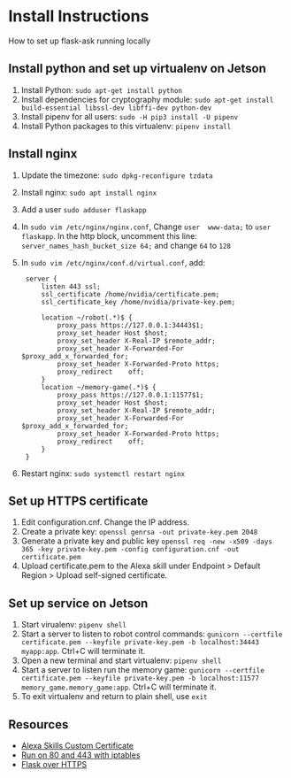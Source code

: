 # Install Instructions

How to set up flask-ask running locally

## Install python and set up virtualenv on Jetson

1. Install Python: `sudo apt-get install python`
1. Install dependencies for cryptography module: `sudo apt-get install build-essential libssl-dev libffi-dev python-dev`
1. Install pipenv for all users: `sudo -H pip3 install -U pipenv`
1. Install Python packages to this virtualenv: `pipenv install`

## Install nginx

1. Update the timezone: `sudo dpkg-reconfigure tzdata`
1. Install nginx: `sudo apt install nginx`
1. Add a user `sudo adduser flaskapp`
1. In `sudo vim /etc/nginx/nginx.conf`, Change `user  www-data;` to `user  flaskapp`. In the http block, uncomment this line: `server_names_hash_bucket_size 64;` and change `64` to `128`
1. In `sudo vim /etc/nginx/conf.d/virtual.conf`, add:

        server {
            listen 443 ssl;
            ssl_certificate /home/nvidia/certificate.pem;
            ssl_certificate_key /home/nvidia/private-key.pem;

            location ~/robot(.*)$ {
                proxy_pass https://127.0.0.1:34443$1;
                proxy_set_header Host $host;
                proxy_set_header X-Real-IP $remote_addr;
                proxy_set_header X-Forwarded-For $proxy_add_x_forwarded_for;
                proxy_set_header X-Forwarded-Proto https;
                proxy_redirect    off;
            }
            location ~/memory-game(.*)$ {
                proxy_pass https://127.0.0.1:11577$1;
                proxy_set_header Host $host;
                proxy_set_header X-Real-IP $remote_addr;
                proxy_set_header X-Forwarded-For $proxy_add_x_forwarded_for;
                proxy_set_header X-Forwarded-Proto https;
                proxy_redirect    off;
            }
        }

1. Restart nginx: `sudo systemctl restart nginx`

## Set up HTTPS certificate

1. Edit configuration.cnf. Change the IP address.
1. Create a private key: `openssl genrsa -out private-key.pem 2048`
1. Generate a private key and public key `openssl req -new -x509 -days 365 -key private-key.pem -config configuration.cnf -out certificate.pem`
1. Upload certificate.pem to the Alexa skill under Endpoint > Default Region > Upload self-signed certificate.

## Set up service on Jetson

1. Start virualenv: `pipenv shell`
1. Start a server to listen to robot control commands: `gunicorn --certfile certificate.pem --keyfile private-key.pem -b localhost:34443 myapp:app`. Ctrl+C will terminate it.
1. Open a new terminal and start virtualenv: `pipenv shell`
1. Start a server to listen run the memory game: `gunicorn --certfile certificate.pem --keyfile private-key.pem -b localhost:11577 memory_game.memory_game:app`. Ctrl+C will terminate it.
1. To exit virtualenv and return to plain shell, use `exit`

## Resources

* [Alexa Skills Custom Certificate](https://developer.amazon.com/docs/custom-skills/test-a-custom-skill.html#h2_sslcert)
* [Run on 80 and 443 with iptables](https://wiki.jenkins.io/display/JENKINS/Running+Jenkins+on+Port+80+or+443+using+iptables)
* [Flask over HTTPS](https://blog.miguelgrinberg.com/post/running-your-flask-application-over-https)